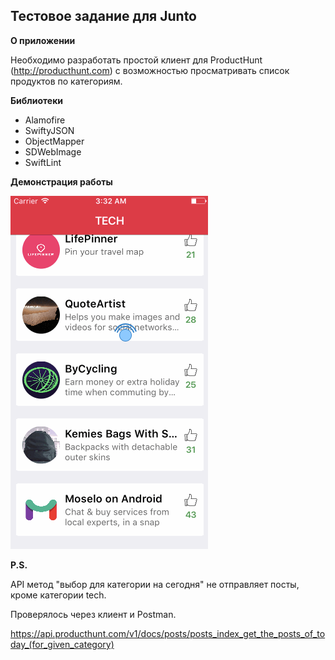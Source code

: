 ## Тестовое задание для Junto

**О приложении**

Необходимо разработать простой клиент для ProductHunt (http://producthunt.com) с
возможностью просматривать список продуктов по категориям.



**Библиотеки**

- Alamofire
- SwiftyJSON
- ObjectMapper
- SDWebImage
- SwiftLint

**Демонстрация работы**

![](https://github.com/glebsigal/ProductHunt-for-Junto/blob/master/preview.gif)

**P.S.**

API метод "выбор для категории на сегодня" не отправляет посты, кроме категории tech. 

Проверялось через клиент и Postman.

https://api.producthunt.com/v1/docs/posts/posts_index_get_the_posts_of_today_(for_given_category)
